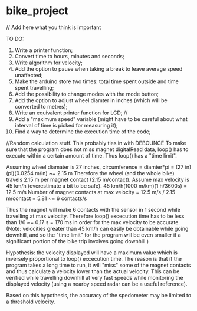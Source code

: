 bike_project
============

// Add here what you think is important

TO DO:

1. Write a printer function;
2. Convert time to hours, minutes and seconds;
3. Write algorithm for velocity;
4. Add the option to pause when taking a break to leave average speed unaffected;
5. Make the arduino store two times: total time spent outside and time spent travelling;
6. Add the possibility to change modes with the mode button;
7. Add the option to adjust wheel diamter in inches (which will be converted to metres);
8. Write an equivalent printer function for LCD;
//
9. Add a "maximum speed" variable (might have to be careful about what interval of time is picked for measuring it);
10. Find a way to determine the execution time of the code;


//Random calculation stuff. This probably ties in with DEBOUNCE
To make sure that the program does not miss magnet digitalRead data, loop() has to execute within a certain amount of time. Thus loop() has a "time limit".

Assuming wheel diamater is 27 inches, circumference = diamter*pi = (27 in)(pi)(0.0254 m/in) ~= 2.15 m 
Therefore the wheel (and the whole bike) travels 2.15 m per magnet contact (2.15 m/contact).
Assume max velocity is 45 km/h (overestimate a bit to be safe). 45 km/h(1000 m/km)(1 h/3600s) = 12.5 m/s
Number of magnet contacts at max velocity = 12.5 m/s / 2.15 m/contact = 5.81 ~= 6 contacts/s 

Thus the magnet will make 6 contacts with the sensor in 1 second while travelling at max velocity. 
Therefore loop() excecution time has to be less than 1/6 ~= 0.17 s = 170 ms in order for the max velocity to be accurate.
(Note: velocities greater than 45 km/h can easily be obtainable while going downhill, and so the "time limit" for the program will be even smaller if a significant portion of the bike trip involves going downhill.)

Hypothesis: the velocity displayed will have a maximum value which is inversely proportional to loop() excecution time. 
The reason is that if the program takes a long time to run, it will "miss" some of the magnet contacts and thus calculate a velocity lower than the actual velocity. This can be verified while travelling downhill at very fast speeds while monitoring the displayed velocity (using a nearby speed radar can be a useful reference).

Based on this hypothesis, the accuracy of the spedometer may be limited to a threshold velocity.
